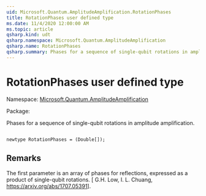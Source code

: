 ```yaml
---
uid: Microsoft.Quantum.AmplitudeAmplification.RotationPhases
title: RotationPhases user defined type
ms.date: 11/4/2020 12:00:00 AM
ms.topic: article
qsharp.kind: udt
qsharp.namespace: Microsoft.Quantum.AmplitudeAmplification
qsharp.name: RotationPhases
qsharp.summary: Phases for a sequence of single-qubit rotations in amplitude amplification.
---
```


# RotationPhases user defined type

Namespace: [Microsoft.Quantum.AmplitudeAmplification](xref:Microsoft.Quantum.AmplitudeAmplification)

Package: [](https://nuget.org/packages/)


Phases for a sequence of single-qubit rotations in amplitude amplification.

```qsharp

newtype RotationPhases = (Double[]);
```



## Remarks

The first parameter is an array of phases for reflections, expressed as a product of single-qubit rotations.[ G.H. Low, I. L. Chuang, https://arxiv.org/abs/1707.05391].
